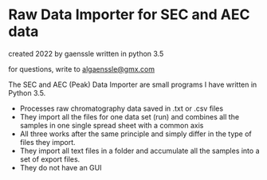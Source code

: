 # Raw Data Importer for SEC and AEC data
created 2022 by gaenssle
written in python 3.5

for questions, write to algaenssle@gmx.com

The SEC and AEC (Peak) Data Importer are small programs I have written in Python 3.5.
- Processes raw chromatography data saved in .txt or .csv files
- They import all the files for one data set (run) and combines all the samples in one single spread sheet with a common axis
- All three works after the same principle and simply differ in the type of files they import.
- They import all text files in a folder and accumulate all the samples into a set of export files.
- They do not have an GUI
